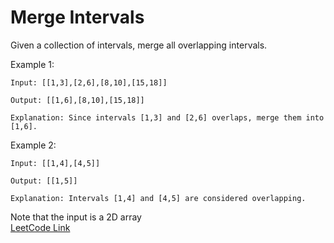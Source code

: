 Merge Intervals
===============
Given a collection of intervals, merge all overlapping intervals.

Example 1:
```
Input: [[1,3],[2,6],[8,10],[15,18]]

Output: [[1,6],[8,10],[15,18]]

Explanation: Since intervals [1,3] and [2,6] overlaps, merge them into [1,6].
```

Example 2:
```
Input: [[1,4],[4,5]]

Output: [[1,5]]

Explanation: Intervals [1,4] and [4,5] are considered overlapping.
```

Note that the input is a 2D array  
[LeetCode Link](https://leetcode.com/problems/merge-intervals/)